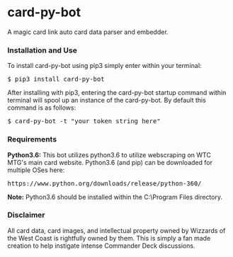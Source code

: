 # card-py-bot

A magic card link auto card data parser and embedder.

### Installation and Use
To install card-py-bot using pip3 simply enter within your terminal:

<pre>$ pip3 install card-py-bot</pre>

After installing with pip3, entering the card-py-bot startup command within
terminal will spool up an instance of the card-py-bot. By default this command
is as follows:

<pre>$ card-py-bot -t "your token string here"</pre>

### Requirements
**Python3.6:** This bot utilizes python3.6 to utilize webscraping on WTC MTG's main card website. Python3.6 (and pip) can be downloaded for multiple OSes here:

<pre>https://www.python.org/downloads/release/python-360/</pre>

**Note:** Python3.6 should be installed within the C:\\Program Files directory.

### Disclaimer
All card data, card images, and intellectual property owned by Wizzards of the West Coast is rightfully owned by them. This is simply a fan made creation to help instigate intense Commander Deck discussions.
